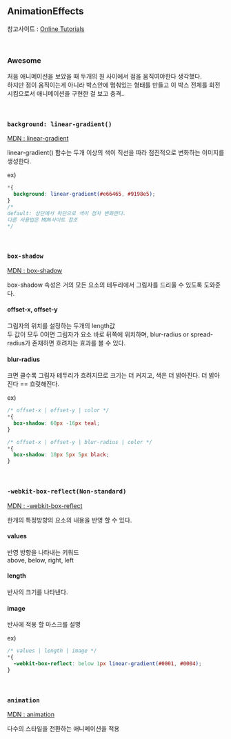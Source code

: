 ## AnimationEffects

참고사이트 : [Online Tutorials](https://www.youtube.com/watch?v=Xrx9v6DhzDo)

<br/>

### Awesome

처음 애니메이션을 보았을 때 두개의 원 사이에서 점을 움직여야한다 생각했다.  
하지만 점이 움직이는게 아니라 박스안에 멈춰있는 형태를 만들고 이 박스 전체를 회전시킴으로서 애니메이션을 구현한 걸 보고 충격..

<br/>

### `background: linear-gradient() `

[MDN : linear-gradient](<https://developer.mozilla.org/ko/docs/Web/CSS/linear-gradient()>)

linear-gradient() 함수는 두개 이상의 색이 직선을 따라 점진적으로 변화하는 이미지를 생성한다.

ex)

```CSS
*{
  background: linear-gradient(#e66465, #9198e5);
}
/*
default: 상단에서 하단으로 색이 점차 변화한다.
다른 사용법은 MDN사이트 참조
*/
```

<br/>

### `box-shadow`

[MDN : box-shadow](https://developer.mozilla.org/ko/docs/Web/CSS/box-shadow)

box-shadow 속성은 거의 모든 요소의 테두리에서 그림자를 드리울 수 있도록 도와준다.

#### offset-x, offset-y

그림자의 위치를 설정하는 두개의 length값  
두 값이 모두 0이면 그림자가 요소 바로 뒤쪽에 위치하며, blur-radius or spread-radius가 존재하면 흐려지는 효과를 볼 수 있다.

#### blur-radius

크면 클수록 그림자 테두리가 흐려지므로 크기는 더 커지고, 색은 더 밝아진다.
더 밝아진다 == 흐릿해진다.

ex)

```CSS
/* offset-x | offset-y | color */
*{
  box-shadow: 60px -16px teal;
}

/* offset-x | offset-y | blur-radius | color */
*{
  box-shadow: 10px 5px 5px black;
}
```

<br/>

### `-webkit-box-reflect(Non-standard)`

[MDN : -webkit-box-reflect](https://developer.mozilla.org/en-US/docs/Web/CSS/-webkit-box-reflect)

한개의 특정방향의 요소의 내용을 반영 할 수 있다.

#### values

반영 방향을 나타내는 키워드  
above, below, right, left

#### length

반사의 크기를 나타낸다.

#### image

반사에 적용 할 마스크를 설명

ex)

```CSS
/* values | length | image */
*{
  -webkit-box-reflect: below 1px linear-gradient(#0001, #0004);
}
```

<br/>

### `animation`

[MDN : animation](https://developer.mozilla.org/ko/docs/Web/CSS/animation)

다수의 스타일을 전환하는 애니메이션을 적용
